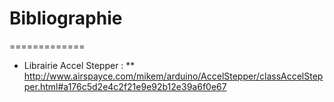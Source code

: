 # Bibliographie
=============

* Librairie Accel Stepper :
** http://www.airspayce.com/mikem/arduino/AccelStepper/classAccelStepper.html#a176c5d2e4c2f21e9e92b12e39a6f0e67

